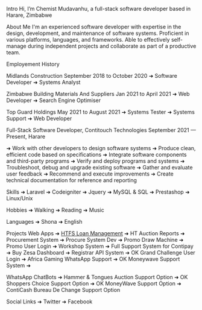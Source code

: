 Intro
Hi, I’m Chemist Mudavanhu, a full-stack software developer based in Harare, Zimbabwe

About Me
I'm an experienced software developer with expertise in the design, development, and maintenance of software systems. Proficient in various platforms, languages, and frameworks. Able to effectively self-manage during independent projects and collaborate as part of a productive team.

Employement History

Midlands Construction
September 2018 to October 2020
➜ Software Developer
➜ Systems Analyst

Zimbabwe Building Materials And Suppliers
Jan 2021 to April 2021
➜ Web Developer
➜ Search Engine Optimiser

Top Guard Holdings
May 2021 to August 2021
➜ Systems Tester
➜ Systems Support
➜ Web Developer

Full-Stack Software Developer, Contitouch Technologies
September 2021 — Present, Harare

➜ Work with other developers to design software systems
➜ Produce clean, efficient code based on specifications
➜ Integrate software components and third-party programs
➜ Verify and deploy programs and systems
➜ Troubleshoot, debug and upgrade existing software
➜ Gather and evaluate user feedback
➜ Recommend and execute improvements
➜ Create technical documentation for reference and reporting

Skills
➜ Laravel
➜ Codeigniter
➜ Jquery
➜ MySQL & SQL
➜ Prestashop
➜ Linux/Unix

Hobbies
➜ Walking
➜ Reading
➜ Music

Languages
➜ Shona
➜ English

Projects
Web Apps
➜ [HTFS Loan Management](https://online.htfs.co.zw/)
➜ HT Auction Reports
➜ Procurement System
➜ Procure System Dev
➜ Promo Draw Machine
➜ Promo User Login
➜ Workshop System
➜ Full Support System for Contipay
➜ Buy Zesa Dashboard
➜ Registrar API System
➜ OK Grand Challenge User Login
➜ Africa Gaming WhatsApp Support
➜ OK Moneywave Support System
➜

WhatsApp ChatBots
➜ Hammer & Tongues Auction Support Option
➜ OK Shoppers Choice Support Option
➜ OK MoneyWave Support Option
➜ ContiCash Bureau De Change Support Option

Social Links
➜ Twitter
➜ Facebook
